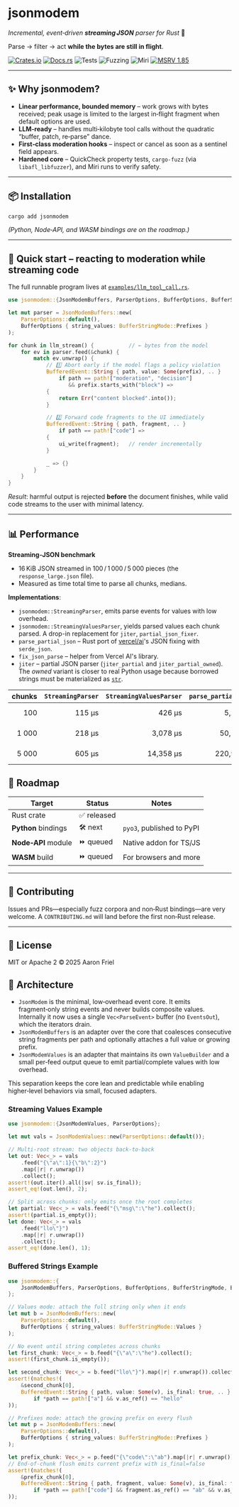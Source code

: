 # jsonmodem
*Incremental, event‑driven **streaming JSON** parser for Rust* 🚀


Parse → filter → act **while the bytes are still in flight**.

[![Crates.io](https://img.shields.io/crates/v/jsonmodem)](https://crates.io/crates/jsonmodem)
[![Docs.rs](https://img.shields.io/docsrs/jsonmodem)](https://docs.rs/jsonmodem)
![Tests](https://github.com/aaronfriel/jsonmodem/actions/workflows/test.yml/badge.svg?branch=main)
![Fuzzing](https://github.com/aaronfriel/jsonmodem/actions/workflows/fuzz.yml/badge.svg?branch=main)
![Miri](https://github.com/aaronfriel/jsonmodem/actions/workflows/miri.yml/badge.svg?branch=main) [![MSRV
1.85](https://img.shields.io/badge/MSRV-1.85-blue)](#msrv)

---

## ✨ Why jsonmodem?

* **Linear performance, bounded memory** – work grows with bytes received; peak usage is limited to
  the largest in‑flight fragment when default options are used.
* **LLM‑ready** – handles multi‑kilobyte tool calls without the quadratic “buffer, patch, re‑parse”
  dance.
* **First‑class moderation hooks** – inspect or cancel as soon as a sentinel field appears.
* **Hardened core** – QuickCheck property tests, `cargo‑fuzz` (via `libafl_libfuzzer`), and Miri
  runs to verify safety.

---

## 📦 Installation

```bash
cargo add jsonmodem
````

*(Python, Node‑API, and WASM bindings are on the roadmap.)*

---

## 🧪 Quick start – reacting to moderation while streaming code


The full runnable program lives at
[`examples/llm_tool_call.rs`](crates/jsonmodem/examples/llm_tool_call.rs).

```rust
use jsonmodem::{JsonModemBuffers, ParserOptions, BufferOptions, BufferStringMode, BufferedEvent};

let mut parser = JsonModemBuffers::new(
    ParserOptions::default(),
    BufferOptions { string_values: BufferStringMode::Prefixes }
);

for chunk in llm_stream() {           // ← bytes from the model
    for ev in parser.feed(&chunk) {
        match ev.unwrap() {
            // 1️⃣ Abort early if the model flags a policy violation
            BufferedEvent::String { path, value: Some(prefix), .. }
                if path == path!["moderation", "decision"]
                   && prefix.starts_with("block") =>
            {
                return Err("content blocked".into());
            }

            // 2️⃣ Forward code fragments to the UI immediately
            BufferedEvent::String { path, fragment, .. }
                if path == path!["code"] =>
            {
                ui_write(fragment);   // render incrementally
            }

            _ => {}
        }
    }
}
```

*Result*: harmful output is rejected **before** the document finishes, while valid code streams to
the user with minimal latency.

---

## 📊 Performance

**Streaming‑JSON benchmark**

* 16 KiB JSON streamed in 100 / 1 000 / 5 000 pieces (the `response_large.json` file).
* Measured as time total time to parse all chunks, medians.

**Implementations**:

  * `jsonmodem::StreamingParser`, emits parse events for values with low overhead.
  * `jsonmodem::StreamingValuesParser`, yields parsed values each chunk parsed. A drop-in replacement for `jiter`, `partial_json_fixer`.
  * `parse_partial_json` – Rust port of [vercel/ai](https://github.com/vercel/ai)'s JSON fixing with `serde_json`.
  * `fix_json_parse` – helper from Vercel AI's library.
  * `jiter` – partial JSON parser (`jiter_partial` and `jiter_partial_owned`). The *owned* variant is closer to real Python usage because borrowed strings must be materialized as [`str`](https://peps.python.org/pep-0393/).


| chunks | `StreamingParser` | `StreamingValuesParser`  | `parse_partial_json`  | `fix_json_parse`  | `jiter`   |
| -----: | ----------------: | -----------------------: | --------------------: | ----------------: | --------: |
|    100 |            115 μs |                   426 μs |              5,293 μs |          3,945 μs |  1,897 μs |
|  1 000 |            218 μs |                 3,078 μs |             50,126 μs |         37,061 μs | 17,483 μs |
|  5 000 |            605 μs |                14,358 μs |            220,990 μs |        165,090 μs | 73,582 μs |

## 🔭 Roadmap

| Target              | Status      | Notes                       |
| ------------------- | ----------- | --------------------------- |
| Rust crate          | ✅ released |                             |
| **Python** bindings | 🛠 next      | `pyo3`, published to PyPI  |
| **Node‑API** module | ⏩ queued   | Native addon for TS/JS      |
| **WASM** build      | ⏩ queued   | For browsers and more       |

---

## 🤝 Contributing

Issues and PRs—especially fuzz corpora and non‑Rust bindings—are very welcome. A `CONTRIBUTING.md`
will land before the first non‑Rust release.

---

## 📝 License

MIT or Apache 2 © 2025 Aaron Friel
## 🧱 Architecture

- `JsonModem` is the minimal, low‑overhead event core. It emits fragment‑only string events and never builds composite values. Internally it now uses a single `Vec<ParseEvent>` buffer (no `EventsOut`), which the iterators drain.
- `JsonModemBuffers` is an adapter over the core that coalesces consecutive string fragments per path and optionally attaches a full value or growing prefix.
- `JsonModemValues` is an adapter that maintains its own `ValueBuilder` and a small per‑feed output queue to emit partial/complete values with low overhead.

This separation keeps the core lean and predictable while enabling higher‑level behaviors via small, focused adapters.

### Streaming Values Example

```rust
use jsonmodem::{JsonModemValues, ParserOptions};

let mut vals = JsonModemValues::new(ParserOptions::default());

// Multi-root stream: two objects back-to-back
let out: Vec<_> = vals
    .feed("{\"a\":1}{\"b\":2}")
    .map(|r| r.unwrap())
    .collect();
assert!(out.iter().all(|sv| sv.is_final));
assert_eq!(out.len(), 2);

// Split across chunks: only emits once the root completes
let partial: Vec<_> = vals.feed("{\"msg\":\"he").collect();
assert!(partial.is_empty());
let done: Vec<_> = vals
    .feed("llo\"}")
    .map(|r| r.unwrap())
    .collect();
assert_eq!(done.len(), 1);
```

### Buffered Strings Example

```rust
use jsonmodem::{
    JsonModemBuffers, ParserOptions, BufferOptions, BufferStringMode, BufferedEvent, path
};

// Values mode: attach the full string only when it ends
let mut b = JsonModemBuffers::new(
    ParserOptions::default(),
    BufferOptions { string_values: BufferStringMode::Values }
);

// No event until string completes across chunks
let first_chunk: Vec<_> = b.feed("{\"a\":\"he").collect();
assert!(first_chunk.is_empty());

let second_chunk: Vec<_> = b.feed("llo\"}").map(|r| r.unwrap()).collect();
assert!(matches!(
    &second_chunk[0],
    BufferedEvent::String { path, value: Some(v), is_final: true, .. }
        if *path == path!["a"] && v.as_ref() == "hello"
));

// Prefixes mode: attach the growing prefix on every flush
let mut p = JsonModemBuffers::new(
    ParserOptions::default(),
    BufferOptions { string_values: BufferStringMode::Prefixes }
);

let prefix_chunk: Vec<_> = p.feed("{\"code\":\"ab").map(|r| r.unwrap()).collect();
// End-of-chunk flush emits current prefix with is_final=false
assert!(matches!(
    &prefix_chunk[0],
    BufferedEvent::String { path, fragment, value: Some(v), is_final: false }
        if *path == path!["code"] && fragment.as_ref() == "ab" && v.as_ref() == "ab"
));
```
